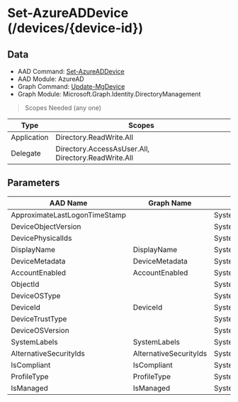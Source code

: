 # Set-AzureADDevice (/devices/{device-id})

## Data

+ AAD Command: [Set-AzureADDevice](https://docs.microsoft.com/en-us/powershell/module/AzureAD/Set-AzureADDevice)
+ AAD Module: AzureAD
+ Graph Command: [Update-MgDevice](https://docs.microsoft.com/en-us/powershell/module/Microsoft.Graph.Identity.DirectoryManagement/Update-MgDevice)
+ Graph Module: Microsoft.Graph.Identity.DirectoryManagement

> Scopes Needed (any one)

|Type|Scopes|
|---|---|
|Application|Directory.ReadWrite.All|
|Delegate|Directory.AccessAsUser.All, Directory.ReadWrite.All|

## Parameters

|AAD Name|Graph Name|AAD Type|Graph Type|Infos|
|---|---|---|---|---|
|ApproximateLastLogonTimeStamp||System.Nullable/System.DateTime|||
|DeviceObjectVersion||System.Nullable/System.Int32|||
|DevicePhysicalIds||System.Collections.Generic.List/System.String|||
|DisplayName|DisplayName|System.String|System.String||
|DeviceMetadata|DeviceMetadata|System.String|System.String||
|AccountEnabled|AccountEnabled|System.Nullable/System.Boolean|System.Management.Automation.SwitchParameter||
|ObjectId||System.String|||
|DeviceOSType||System.String|||
|DeviceId|DeviceId|System.String|System.String||
|DeviceTrustType||System.String|||
|DeviceOSVersion||System.String|||
|SystemLabels|SystemLabels|System.Collections.Generic.List/System.String|System.String[]||
|AlternativeSecurityIds|AlternativeSecurityIds|System.Collections.Generic.List/Microsoft.Open.AzureAD.Model.AlternativeSecurityId|Microsoft.Graph.PowerShell.Models.IMicrosoftGraphAlternativeSecurityId[]||
|IsCompliant|IsCompliant|System.Nullable/System.Boolean|System.Management.Automation.SwitchParameter||
|ProfileType|ProfileType|System.String|System.String||
|IsManaged|IsManaged|System.Nullable/System.Boolean|System.Management.Automation.SwitchParameter||


